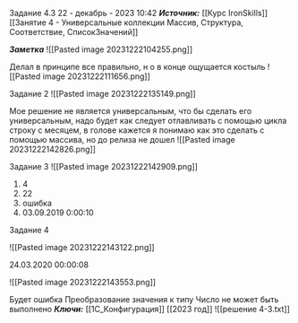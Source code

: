 
Задание 4.3
 22 - декабрь - 2023  10:42 
***Источник:***  [[Курс IronSkills]] [[Занятие 4 - Универсальные коллекции Массив, Структура, Соответствие, СписокЗначений]]

***Заметка*** 
![[Pasted image 20231222104255.png]]

Делал в принципе все правильно, н о в конце ощущается костыль
![[Pasted image 20231222111656.png]]

Задание 2 
![[Pasted image 20231222135149.png]]

Мое решение не является универсальным, что бы сделать его универсальным, надо будет как следует отлавливать с помощью цикла строку с месяцем, в голове кажется я понимаю как это сделать с помощью массива, но до релиза не дошел
![[Pasted image 20231222142826.png]]

Задание 3
![[Pasted image 20231222142909.png]]
1. 4
2. 22
3. ошибка
4. 03.09.2019 0:00:10

Задание 4

![[Pasted image 20231222143122.png]]

24.03.2020 00:00:08

![[Pasted image 20231222143553.png]]

Будет ошибка
Преобразование значения к типу Число не может быть выполнено
***Ключи:*** [[1С_Конфигурация]]
 [[2023 год]]
![[решение 4-3.txt]]